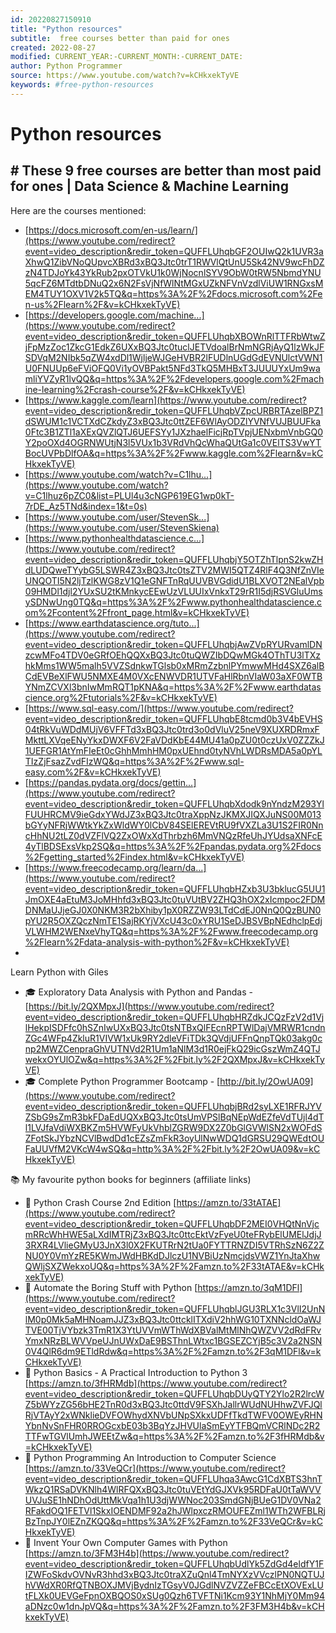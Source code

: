 ```yaml
---
id: 20220827150910
title: "Python resources"
subtitle:  free courses better than paid for ones
created: 2022-08-27
modified: CURRENT_YEAR:-CURRENT_MONTH:-CURRENT_DATE:
author: Python Programmer
source: https://www.youtube.com/watch?v=kCHkxekTyVE
keywords: #free-python-resources
---
```



# Python resources

## # These 9 free courses are better than most paid for ones | Data Science & Machine Learning


Here are the courses mentioned:
- [https://docs.microsoft.com/en-us/learn/](https://www.youtube.com/redirect?event=video_description&redir_token=QUFFLUhqbGF2OUIwQ2k1UVR3aXhwQ1ZibVNoQUpvcXBRd3xBQ3Jtc0trT1RWVlQtUnU5Sk42NV9wcFhDZzN4TDJoYk43YkRub2pxOTVkU1k0WjNocnlSYV9ObW0tRW5NbmdYNU5qcFZ6MTdtbDNuQ2x6N2FsVjNfWlNtMGxUZkNFVnVzdlViUW1RNGxsMEM4TUY1OXV1V2k5TQ&q=https%3A%2F%2Fdocs.microsoft.com%2Fen-us%2Flearn%2F&v=kCHkxekTyVE)  
- [https://developers.google.com/machine...](https://www.youtube.com/redirect?event=video_description&redir_token=QUFFLUhqbXBOWnRlTTFRbWtwZjFpMzZoc1ZkcG1EdkZ6UXxBQ3Jtc0tuclJETVdoalBrNmNGRjAyQ1lzWkJFSDVqM2NIbk5qZW4xdDl1WjljeWJGeHVBR2lFUDlnUGdGdEVNUlctVWN1U0FNUUp6eFViOFQ0Vi1yOVBPakt5NFd3TkQ5MHBxT3JUUUYxUm9wamliYVZyR1lvQQ&q=https%3A%2F%2Fdevelopers.google.com%2Fmachine-learning%2Fcrash-course%2F&v=kCHkxekTyVE)  
- [https://www.kaggle.com/learn](https://www.youtube.com/redirect?event=video_description&redir_token=QUFFLUhqbVZpcURBRTAzelBPZ1dSWUM1c1VCTXdCZkdyZ3xBQ3Jtc0ttZEF6WlAyODZlYVNfVUJBUUFka0Ftc3B1ZTl1aXExQVZlQTJ6UEFSYy1JXzhaelFicjRpTVpjUENxbmVnbGQ0Y2poOXd4OGRNWUtjN3l5VUx1b3VRdVhQcWhaQUtGa1c0VElTS3VwYTBocUVPbDlfOA&q=https%3A%2F%2Fwww.kaggle.com%2Flearn&v=kCHkxekTyVE)   
- [https://www.youtube.com/watch?v=C1lhu...](https://www.youtube.com/watch?v=C1lhuz6pZC0&list=PLUl4u3cNGP619EG1wp0kT-7rDE_Az5TNd&index=1&t=0s)   
- [https://www.youtube.com/user/StevenSk...](https://www.youtube.com/user/StevenSkiena)  
- [https://www.pythonhealthdatascience.c...](https://www.youtube.com/redirect?event=video_description&redir_token=QUFFLUhqbjY5OTZhTlpnS2kwZHdLUDQweTYybG5LSWR4Z3xBQ3Jtc0tsZTV2MWI5QTZ4RlF4Q3NfZnVIeUNQOTI5N2ljTzlKWG8zV1Q1eGNFTnRqUUVBVGdidU1BLXVOT2NEalVpb09HMDl1djl2YUxSU2tKMnkycEEwUzVLUUIxVnkxT29rR1I5djRSVGluUmsySDNwUng0TQ&q=https%3A%2F%2Fwww.pythonhealthdatascience.com%2Fcontent%2Ffront_page.html&v=kCHkxekTyVE)   
- [https://www.earthdatascience.org/tuto...](https://www.youtube.com/redirect?event=video_description&redir_token=QUFFLUhqbjAwZVpRYURvamlDNzcwMFo4TDV0eGRfOEhQQXxBQ3Jtc0tuQWZIbDQwMGk4OThTU3lTXzhkMms1WW5malh5VVZSdnkwTGlsb0xMRmZzbnlPYmwwMHd4SXZ6alBCdEVBeXlFWU5NMXE4M0VXcENWVDR1UTVFaHlRbnVIaW03aXF0WTBYNmZCVXl3bnIwMmRQT1pKNA&q=https%3A%2F%2Fwww.earthdatascience.org%2Ftutorials%2F&v=kCHkxekTyVE)   
- [https://www.sql-easy.com/](https://www.youtube.com/redirect?event=video_description&redir_token=QUFFLUhqbE8tcmd0b3V4bEVHS04tRkVuWDdMUjV6VFFTd3xBQ3Jtc0trd3o0dVluV25neV9XUXRDRmxFMkttLXVqeENyYkxDWXF6V2FaVDdKbE44MU41a0pZU0t0czUxV0ZZZkJ1UEFGR1AtYmFIeEt0cGhhMmhHM0pxUEhnd0tyNVhLWDRsMDA5a0pYLTIzZjFsazZvdFIzWQ&q=https%3A%2F%2Fwww.sql-easy.com%2F&v=kCHkxekTyVE)   
- [https://pandas.pydata.org/docs/gettin...](https://www.youtube.com/redirect?event=video_description&redir_token=QUFFLUhqbXdodk9nYndzM293YlFUUHRCMV9ieGdxYWdJZ3xBQ3Jtc0traXppNzJKMXJIQXJuNS00M013bGYyNFRjWWtkYkZxWldWY0lCbV84SElEREVtRU9fVXZLa3U1S2FIR0NncHhNU2tLZ0dVZFlVQ2ZxOWxXdThrbzh6MmVNQzRfeUhJYUdsaXNFcE4yTlBDSExsVkp2SQ&q=https%3A%2F%2Fpandas.pydata.org%2Fdocs%2Fgetting_started%2Findex.html&v=kCHkxekTyVE)   
- [https://www.freecodecamp.org/learn/da...](https://www.youtube.com/redirect?event=video_description&redir_token=QUFFLUhqbHZxb3U3bklucG5UU1JmOXE4aEtuM3JoMHhfd3xBQ3Jtc0tuVUtBV2ZHQ3hOX2xIcmpoc2FDMDNMaUJjeGJ0X0NKM3R2bXhiby1pX0RZZW93LTdCdEJ0NnQ0QzBUN0pYU2R5OXZQczNmTE1SajRKYjVXcU43c0xYRU1SeDJBSVBpNEdhclpEdjVLWHM2WENxeVhyTQ&q=https%3A%2F%2Fwww.freecodecamp.org%2Flearn%2Fdata-analysis-with-python%2F&v=kCHkxekTyVE) 
- 
Learn Python with Giles 
- 🎓  Exploratory Data Analysis with Python and Pandas - [https://bit.ly/2QXMpxJ](https://www.youtube.com/redirect?event=video_description&redir_token=QUFFLUhqbHRZdkJCQzFzV2d1VjlHekpISDFfc0hSZnIwUXxBQ3Jtc0tsNTBxQlFEcnRPTWlDajVMRWR1cndnZGc4WFp4ZkluR1VIVW1xUk9RY2dleVFiTDk3QVdjUFFnQnpTQk03akg0cnp2MWZCenpraGhVUTNVd2R1Um1aNlM3d1R0ejFkQ29icGszWmZ4QTJwekxOYUlOZw&q=https%3A%2F%2Fbit.ly%2F2QXMpxJ&v=kCHkxekTyVE) 
- 🎓  Complete Python Programmer Bootcamp - [http://bit.ly/2OwUA09](https://www.youtube.com/redirect?event=video_description&redir_token=QUFFLUhqbjBRd2syLXE1RFRJYVZSbG9sZmR3bkFDaEdUQXxBQ3Jtc0tsUmVPSlBqNEpWdEZfeVdTUjl4dTl1LVJfaVdiWXBKZm5HVWFyUkVhblZGRW9DX2Z0bGlGVWlSN2xWOFdSZFotSkJYbzNCVlBwdDd1cEZsZmFkR3oyUlNwWDQ1dGRSU29QWEdtOUFaUUVfM2VKcW4wSQ&q=http%3A%2F%2Fbit.ly%2F2OwUA09&v=kCHkxekTyVE) 
 
📚 My favourite python books for beginners (affiliate links) 
- 📗 Python Crash Course 2nd Edition [https://amzn.to/33tATAE](https://www.youtube.com/redirect?event=video_description&redir_token=QUFFLUhqbDF2MEI0VHQtNnVjcmRRcWhHWE5aLXdIMTRjZ3xBQ3Jtc0ttcEktVzFyeU0teFRybElUMElJdjJ3RXR4LVlieGMyU3JnX3l0X2FKUTRrN2tUa0FYTTRNZDI5VTRhSzN6Z2ZNU0Y0VmYzRE5KWmJWdHBKdDJlczU1NVBiUzNmcjdsVWZ1YnJtaXhwQWljSXZWekxoUQ&q=https%3A%2F%2Famzn.to%2F33tATAE&v=kCHkxekTyVE) 
- 📘 Automate the Boring Stuff with Python [https://amzn.to/3qM1DFl](https://www.youtube.com/redirect?event=video_description&redir_token=QUFFLUhqblJGU3RLX1c3VlI2UnNlM0p0Mk5aMHNoamJJZ3xBQ3Jtc0ttcklITXdiV2hhWG10TXNNcldOaWJTVE00TjVYbzk3TmR1X3YtUVVmWThWdXBValMtMlNhQWZVV2dRdFRvYmxNRzBLWVVpeUJnUWxDaE9BSThnLWtxc1BGSEZCYjB5c3V2a2NSN0V4QlR6dm9ETldRdw&q=https%3A%2F%2Famzn.to%2F3qM1DFl&v=kCHkxekTyVE) 
- 📙 Python Basics - A Practical Introduction to Python 3 [https://amzn.to/3fHRMdb](https://www.youtube.com/redirect?event=video_description&redir_token=QUFFLUhqbDUyQTY2Ylo2R2lrcWZ5bWYzZG56bHE2TnR0d3xBQ3Jtc0ttdV9FSXhJallrWUdNUHhwZVFJQlRjVTAyY2xWNklieDVFOWhydXNVbUNpSXkxUDFfTkdTWFV0OWEyRHNYbnNvSnFHR0RROGcxbE03b3BqYzJHVUlaSmEyYTFBQmVCRlNDc2R2TTFwTGVlUmhJWEEtZw&q=https%3A%2F%2Famzn.to%2F3fHRMdb&v=kCHkxekTyVE) 
- 📕 Python Programming An Introduction to Computer Science [https://amzn.to/33VeQCr](https://www.youtube.com/redirect?event=video_description&redir_token=QUFFLUhqa3AwcG1CdXBTS3hnTWkzQ1RSaDVKNlh4WlRFQXxBQ3Jtc0tuVEtYdGJXVk95RDFaU0tTaWVVUVJuSE1hNDhOdUttMkVqa1h1U3djWWNoc203SmdGNjBUeG1DV0VNa2RFakdOQ1FETVl1SkxIOENDMF92a2hJWlpxczRMOUFEZml1WTh2WFBLRjBzTnpJY0lEZnZKQQ&q=https%3A%2F%2Famzn.to%2F33VeQCr&v=kCHkxekTyVE) 
- 📗 Invent Your Own Computer Games with Python [https://amzn.to/3FM3H4b](https://www.youtube.com/redirect?event=video_description&redir_token=QUFFLUhqbUdlYk5ZdGd4eldfY1FIZWFoSkdvOVNvR3hhd3xBQ3Jtc0traXZuQnl4TmNYXzVVczlPN0NQTUJhVWdXR0RfQTNBOXJMVjBydnIzTGsyV0JGdlNVZVZZeFBCcEtXOVExLUtFLXk0UEVGeFpnOXBQOS0xSUg0Qzh6TVFTNi1Kcm93Y1NhMjY0Mm94aDNzc0w1dnJpVQ&q=https%3A%2F%2Famzn.to%2F3FM3H4b&v=kCHkxekTyVE)
